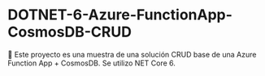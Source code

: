 # DOTNET-6-Azure-FunctionApp-CosmosDB-CRUD
🦄 Este proyecto es una muestra de una solución CRUD base de una Azure Function App + CosmosDB.  Se utilizo NET Core 6.
